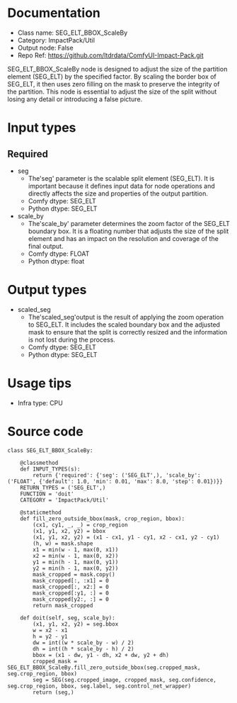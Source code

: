 # Documentation
- Class name: SEG_ELT_BBOX_ScaleBy
- Category: ImpactPack/Util
- Output node: False
- Repo Ref: https://github.com/ltdrdata/ComfyUI-Impact-Pack.git

SEG_ELT_BBOX_ScaleBy node is designed to adjust the size of the partition element (SEG_ELT) by the specified factor. By scaling the border box of SEG_ELT, it then uses zero filling on the mask to preserve the integrity of the partition. This node is essential to adjust the size of the split without losing any detail or introducing a false picture.

# Input types
## Required
- seg
    - The'seg' parameter is the scalable split element (SEG_ELT). It is important because it defines input data for node operations and directly affects the size and properties of the output partition.
    - Comfy dtype: SEG_ELT
    - Python dtype: SEG_ELT
- scale_by
    - The'scale_by' parameter determines the zoom factor of the SEG_ELT boundary box. It is a floating number that adjusts the size of the split element and has an impact on the resolution and coverage of the final output.
    - Comfy dtype: FLOAT
    - Python dtype: float

# Output types
- scaled_seg
    - The'scaled_seg'output is the result of applying the zoom operation to SEG_ELT. It includes the scaled boundary box and the adjusted mask to ensure that the split is correctly resized and the information is not lost during the process.
    - Comfy dtype: SEG_ELT
    - Python dtype: SEG_ELT

# Usage tips
- Infra type: CPU

# Source code
```
class SEG_ELT_BBOX_ScaleBy:

    @classmethod
    def INPUT_TYPES(s):
        return {'required': {'seg': ('SEG_ELT',), 'scale_by': ('FLOAT', {'default': 1.0, 'min': 0.01, 'max': 8.0, 'step': 0.01})}}
    RETURN_TYPES = ('SEG_ELT',)
    FUNCTION = 'doit'
    CATEGORY = 'ImpactPack/Util'

    @staticmethod
    def fill_zero_outside_bbox(mask, crop_region, bbox):
        (cx1, cy1, _, _) = crop_region
        (x1, y1, x2, y2) = bbox
        (x1, y1, x2, y2) = (x1 - cx1, y1 - cy1, x2 - cx1, y2 - cy1)
        (h, w) = mask.shape
        x1 = min(w - 1, max(0, x1))
        x2 = min(w - 1, max(0, x2))
        y1 = min(h - 1, max(0, y1))
        y2 = min(h - 1, max(0, y2))
        mask_cropped = mask.copy()
        mask_cropped[:, :x1] = 0
        mask_cropped[:, x2:] = 0
        mask_cropped[:y1, :] = 0
        mask_cropped[y2:, :] = 0
        return mask_cropped

    def doit(self, seg, scale_by):
        (x1, y1, x2, y2) = seg.bbox
        w = x2 - x1
        h = y2 - y1
        dw = int((w * scale_by - w) / 2)
        dh = int((h * scale_by - h) / 2)
        bbox = (x1 - dw, y1 - dh, x2 + dw, y2 + dh)
        cropped_mask = SEG_ELT_BBOX_ScaleBy.fill_zero_outside_bbox(seg.cropped_mask, seg.crop_region, bbox)
        seg = SEG(seg.cropped_image, cropped_mask, seg.confidence, seg.crop_region, bbox, seg.label, seg.control_net_wrapper)
        return (seg,)
```